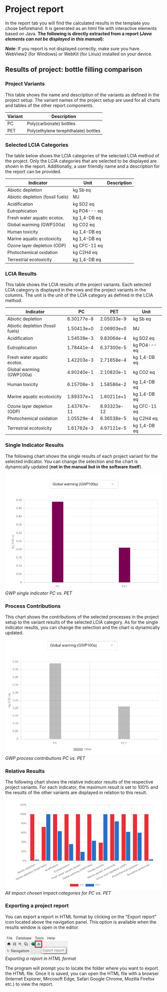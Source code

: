 # Project report

In the report tab you will find the calculated results in the template you chose beforehand. It is generated as an html file with interactive elements based on Java. **The following is directly extracted from a report (_Java elements can not be displayed in this manual_):**

_**Note**_: If you report is not displayed correctly, make sure you have WebView2 (for Windows) or WebKit (for Linux) installed on your device.


<html lang="en"><head><meta http-equiv="Content-Type" content="text/html; charset=UTF-8">
</head>


<body>
    <div id="react-root"><div class="container" style="margin-top: 25px;"><h2>Results of project: bottle filling comparison</h2></div><div><h3>Project Variants</h3><p>This table shows the name and description of the variants as defined in the project setup. The variant names of the project setup are used for all charts and tables of the other report components.</p><div><table><thead><tr><th>Variant</th><th>Description</th></tr></thead><tbody><tr><td>PC</td><td>Poly(carbonate) bottles</td></tr><tr><td>PET</td><td>Poly(ethylene terephthalate) bottles</td></tr></tbody></table></div></div><div><h3>Selected LCIA Categories</h3><p>The table below shows the LCIA categories of the selected LCIA method of the project. Only the LCIA categories that are selected to be displayed are shown in the report. Additionally, a user friendly name and a description for the report can be provided.</p><div><table><thead><tr><th>Indicator</th><th>Unit</th><th>Description</th></tr></thead><tbody><tr><td>Abiotic depletion</td><td>kg Sb eq</td><td></td></tr><tr><td>Abiotic depletion (fossil fuels)</td><td>MJ</td><td></td></tr><tr><td>Acidification</td><td>kg SO2 eq</td><td></td></tr><tr><td>Eutrophication</td><td>kg PO4--- eq</td><td></td></tr><tr><td>Fresh water aquatic ecotox.</td><td>kg 1,4-DB eq</td><td></td></tr><tr><td>Global warming (GWP100a)</td><td>kg CO2 eq</td><td></td></tr><tr><td>Human toxicity</td><td>kg 1,4-DB eq</td><td></td></tr><tr><td>Marine aquatic ecotoxicity</td><td>kg 1,4-DB eq</td><td></td></tr><tr><td>Ozone layer depletion (ODP)</td><td>kg CFC-11 eq</td><td></td></tr><tr><td>Photochemical oxidation</td><td>kg C2H4 eq</td><td></td></tr><tr><td>Terrestrial ecotoxicity</td><td>kg 1,4-DB eq</td><td></td></tr></tbody></table></div></div><div><h3>LCIA Results</h3><p>This table shows the LCIA results of the project variants. Each selected LCIA category is displayed in the rows and the project variants in the columns. The unit is the unit of the LCIA category as defined in the LCIA method.</p><div><table><thead><tr><th>Indicator</th><th>PC</th><th>PET</th><th>Unit</th></tr></thead><tbody><tr><td>Abiotic depletion</td><td>8.30177e-8</td><td>2.05033e-9</td><td>kg Sb eq</td></tr><tr><td>Abiotic depletion (fossil fuels)</td><td>1.50413e+0</td><td>2.06903e+0</td><td>MJ</td></tr><tr><td>Acidification</td><td>1.54539e-3</td><td>9.83064e-4</td><td>kg SO2 eq</td></tr><tr><td>Eutrophication</td><td>1.78441e-4</td><td>6.37300e-5</td><td>kg PO4--- eq</td></tr><tr><td>Fresh water aquatic ecotox.</td><td>1.42203e-3</td><td>2.71658e-4</td><td>kg 1,4-DB eq</td></tr><tr><td>Global warming (GWP100a)</td><td>4.90240e-1</td><td>2.10820e-1</td><td>kg CO2 eq</td></tr><tr><td>Human toxicity</td><td>6.15706e-3</td><td>1.58586e-2</td><td>kg 1,4-DB eq</td></tr><tr><td>Marine aquatic ecotoxicity</td><td>1.89337e+1</td><td>1.60211e+1</td><td>kg 1,4-DB eq</td></tr><tr><td>Ozone layer depletion (ODP)</td><td>1.43767e-11</td><td>8.93323e-12</td><td>kg CFC-11 eq</td></tr><tr><td>Photochemical oxidation</td><td>1.05529e-4</td><td>6.36538e-5</td><td>kg C2H4 eq</td></tr><tr><td>Terrestrial ecotoxicity</td><td>1.61762e-3</td><td>4.97121e-5</td><td>kg 1,4-DB eq</td></tr></tbody></table></div></div>

</body>

### Single Indicator Results

The following chart shows the single results of each project variant for the selected indicator. You can change the selection and the chart is dynamically updated (**not in the manual but in the software itself**).

![](../media/singleindicator.png)
_GWP single indicator PC vs. PET_

### Process Contributions

This chart shows the contributions of the selected processes in the project setup to the variant results of the selected LCIA category. As for the single indicator results, you can change the selection and the chart is dynamically updated.

![](../media/processcontributions.png)
_GWP process contributions PC vs. PET_

### Relative Results

The following chart shows the relative indicator results of the respective project variants. For each indicator, the maximum result is set to 100% and the results of the other variants are displayed in relation to this result. 

![](../media/relativeresults.png)
_All impact chosen impact categories for PC vs. PET_

### Exporting a project report

You can export a report in HTML format by clicking on the "Export report" icon located above the navigation panel. This option is available when the results window is open in the editor.

![](../media/export_report.png)  
_Exporting a report in HTML format_

The program will prompt you to locate the folder where you want to export the HTML file. Once it is saved, you can open the HTML file with a browser (Internet Explorer, Mircosoft Edge, Safari Google Chrome, Mozilla Firefox etc.) to view the report.